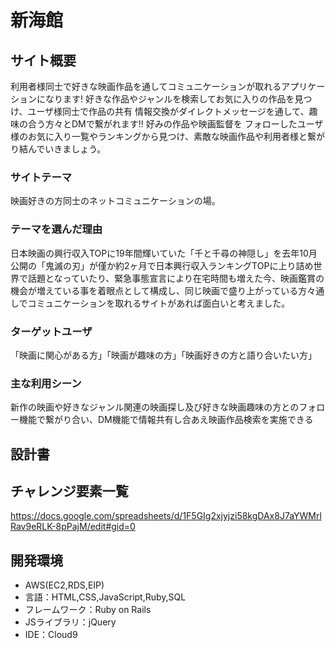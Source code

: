 # 新海館

## サイト概要
利用者様同士で好きな映画作品を通してコミュニケーションが取れるアプリケーションになります!
好きな作品やジャンルを検索してお気に入りの作品を見つけ、ユーザ様同士で作品の共有 情報交換がダイレクトメッセージを通して、趣味の合う方々とDMで繋がれます!!
好みの作品や映画監督を フォローしたユーザ様のお気に入り一覧やランキングから見つけ、素敵な映画作品や利用者様と繋がり結んでいきましょう。

### サイトテーマ
映画好きの方同士のネットコミュニケーションの場。

### テーマを選んだ理由
日本映画の興行収入TOPに19年間輝いていた「千と千尋の神隠し」を去年10月公開の「鬼滅の刃」が僅か約2ヶ月で日本興行収入ランキングTOPに上り詰め世界で話題となっていたり、緊急事態宣言により在宅時間も増えた今、映画鑑賞の機会が増えている事を着眼点として構成し、同じ映画で盛り上がっている方々通しでコミュニケーションを取れるサイトがあれば面白いと考えました。

### ターゲットユーザ
「映画に関心がある方」「映画が趣味の方」「映画好きの方と語り合いたい方」

### 主な利用シーン
新作の映画や好きなジャンル関連の映画探し及び好きな映画趣味の方とのフォロー機能で繋がり合い、DM機能で情報共有し合あえ映画作品検索を実施できる

## 設計書

## チャレンジ要素一覧
https://docs.google.com/spreadsheets/d/1F5GIg2xjyjzi58kgDAx8J7aYWMrlRav9eRLK-8pPajM/edit#gid=0

## 開発環境
- AWS(EC2,RDS,EIP)
- 言語：HTML,CSS,JavaScript,Ruby,SQL
- フレームワーク：Ruby on Rails
- JSライブラリ：jQuery
- IDE：Cloud9
